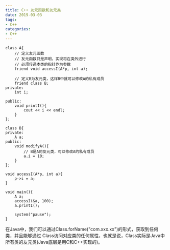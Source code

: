 ```yaml
---
title: C++ 友元函数和友元类
date: 2019-03-03
tags:
- C++
categories:
- C++
---
```

<!-- toc -->

```
class A{
	// 定义友元函数
	// 友元函数只是声明，实现将在类外进行
	// 必须传递本类的指针作为参数
	friend void accessI(A*p, int a);

	// 定义B为友元类，这样B中就可以修改A的私有成员
	friend class B;
private:
	int i;

public:
	void printI(){
		cout << i << endl;
	}
};

class B{
private:
	A a;
public:
	void modifyA(){
		// B是A的友元类，可以修改A的私有成员
		a.i = 10;
	}
};

void accessI(A*p, int a){
	p->i = a;
}

void main(){
	A a;
	accessI(&a, 100);
	a.printI();

	system("pause");
}
```
在Java中，我们可以通过Class.forName("com.xxx.xx")的形式，获取到任何类，并且能够通过
Class访问对应类的任何属性，也就是说，Class实际是Java中所有类的友元类(Java底层是用C和C++实现的)。
